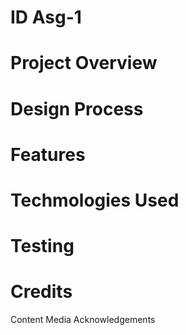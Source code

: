 # ID Asg-1

# Project Overview


# Design Process

# Features

# Techmologies Used

# Testing

# Credits
Content
Media 
Acknowledgements